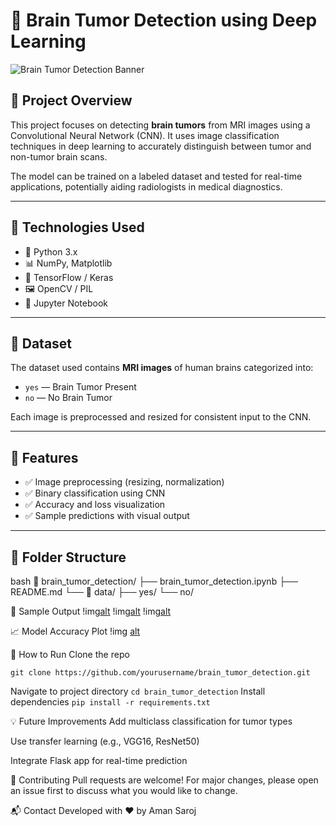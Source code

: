 # 🧠 Brain Tumor Detection using Deep Learning

![Brain Tumor Detection Banner](https://img.freepik.com/free-vector/brain-tumor-abstract-concept-illustration_335657-3681.jpg?w=1380&t=st=1712387356~exp=1712387956~hmac=5596c6c8791b53cc2a19bb232108a18d88df16f8b9b0f22fd00b94fbd7b3f5c1)

## 📌 Project Overview

This project focuses on detecting **brain tumors** from MRI images using a Convolutional Neural Network (CNN). It uses image classification techniques in deep learning to accurately distinguish between tumor and non-tumor brain scans.

The model can be trained on a labeled dataset and tested for real-time applications, potentially aiding radiologists in medical diagnostics.

---

## 🧪 Technologies Used

- 🐍 Python 3.x
- 📊 NumPy, Matplotlib
- 🧠 TensorFlow / Keras
- 🖼 OpenCV / PIL
- 📝 Jupyter Notebook

---

## 🧬 Dataset

The dataset used contains **MRI images** of human brains categorized into:
- `yes` — Brain Tumor Present
- `no` — No Brain Tumor

Each image is preprocessed and resized for consistent input to the CNN.

---

## 🚀 Features

- ✅ Image preprocessing (resizing, normalization)
- ✅ Binary classification using CNN
- ✅ Accuracy and loss visualization
- ✅ Sample predictions with visual output

---

## 📂 Folder Structure

bash
📁 brain_tumor_detection/
├── brain_tumor_detection.ipynb
├── README.md
└── 📁 data/
    ├── yes/
    └── no/


📸 Sample Output
!img[alt]()
!img[alt]()
!img[alt]()

📈 Model Accuracy Plot
!img [alt]()

🏁 How to Run
Clone the repo
```
git clone https://github.com/yourusername/brain_tumor_detection.git
```
Navigate to project directory
 ``` cd brain_tumor_detection ```
 Install dependencies
 ``` pip install -r requirements.txt ``` 

 💡 Future Improvements
Add multiclass classification for tumor types

Use transfer learning (e.g., VGG16, ResNet50)

Integrate Flask app for real-time prediction

🤝 Contributing
Pull requests are welcome! For major changes, please open an issue first to discuss what you would like to change.

📬 Contact
Developed with ❤️ by Aman Saroj
